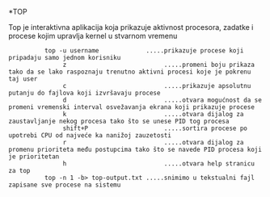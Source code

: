 *TOP

Top je interaktivna aplikacija koja prikazuje aktivnost procesora, zadatke i procese kojim upravlja kernel u stvarnom vremenu

              top -u username             .....prikazuje procese koji pripadaju samo jednom korisniku
                   z                           .....promeni boju prikaza tako da se lako raspoznaju trenutno aktivni procesi koje je pokrenu taj user
                   c                           .....prikazuje apsolutnu putanju do fajlova koji izvršavaju procese
                   d                           .....otvara mogućnost da se promeni vremenski interval osvežavanja ekrana koji prikazuje procese
                   k                           .....otvara dijalog za zaustavljanje nekog procesa tako što se unese PID tog procesa
                   shift+P                     .....sortira procese po upotrebi CPU od najveće ka nanižoj zauzetosti
                   r                           .....otvara dijalog za promenu prioriteta među postupcima tako što se navede PID procesa koji je prioritetan
                   h                           .....otvara help stranicu za top
              top -n 1 -b> top-output.txt .....snimimo u tekstualni fajl zapisane sve procese na sistemu
              